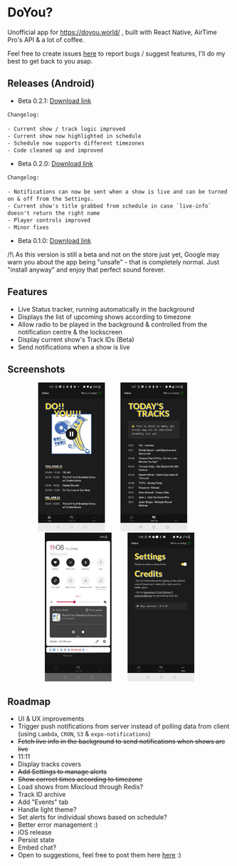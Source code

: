 # DoYou?

Unofficial app for https://doyou.world/ , built with React Native, AirTime Pro's API & a lot of coffee.

Feel free to create issues [here](https://github.com/Jojocaster/do-you-app/issues) to report bugs / suggest features, I'll do my best to get back to you asap.

## Releases (Android)
- Beta 0.2.1: [Download link](https://turtle-v2-artifacts.s3.amazonaws.com/android/bc0cbc31-cd68-4fa7-b95c-5b22689e35c4-b5212c5713e249a0abc2a4431559d084.apk)
```
Changelog: 

- Current show / track logic improved
- Current show now highlighted in schedule
- Schedule now supports different timezones
- Code cleaned up and improved
```

- Beta 0.2.0: [Download link](https://turtle-v2-artifacts.s3.amazonaws.com/android/44fb928c-12a5-4d20-bcc9-1b8aae1c02c7-39a1768725d54e5ba882c932e7b5dcf3.apk)
```
Changelog: 

- Notifications can now be sent when a show is live and can be turned on & off from the Settings.
- Current show's title grabbed from schedule in case `live-info` doesn't return the right name
- Player controls improved
- Minor fixes 
```

- Beta 0.1.0: [Download link](https://expo.dev/accounts/joelbeaudon/projects/DoYouWorld/builds/fe33a6dc-e470-4270-978c-33fd50b119be)

/!\ As this version is still a beta and not on the store just yet, Google may warn you about the app being "unsafe" - that is completely normal. Just "install anyway" and enjoy that perfect sound forever.

## Features
- Live Status tracker, running automatically in the background
- Displays the list of upcoming shows according to timezone
- Allow radio to be played in the background & controlled from the notification centre & the lockscreen
- Display current show's Track IDs (Beta)
- Send notifications when a show is live

## Screenshots
<p align="center">
<img src="assets/readme/home.jpg" width="150"/>
&nbsp; &nbsp; &nbsp; &nbsp;
<img src="assets/readme/tracks.jpg" width="150"/>
&nbsp; &nbsp; &nbsp; &nbsp;
<img src="assets/readme/controls.jpg" width="150"/>
&nbsp; &nbsp; &nbsp; &nbsp;
<img src="assets/readme/settings.jpg" width="150"/>
</p>

## Roadmap
- UI & UX improvements
- Trigger push notifications from server instead of polling data from client (using `Lambda`, `CRON`, `S3` & `expo-notifications`)
- <del>Fetch live info in the background to send notifications when shows are live</del>
- 11:11
- Display tracks covers
- <del>Add Settings to manage alerts</del>
- <del>Show correct times according to timezone</del>
- Load shows from Mixcloud through Redis?
- Track ID archive
- Add "Events" tab
- Handle light theme?
- Set alerts for individual shows based on schedule?
- Better error management :)
- iOS release
- Persist state
- Embed chat? 
- Open to suggestions, feel free to post them here [here](https://github.com/Jojocaster/do-you-app/issues) :) 

